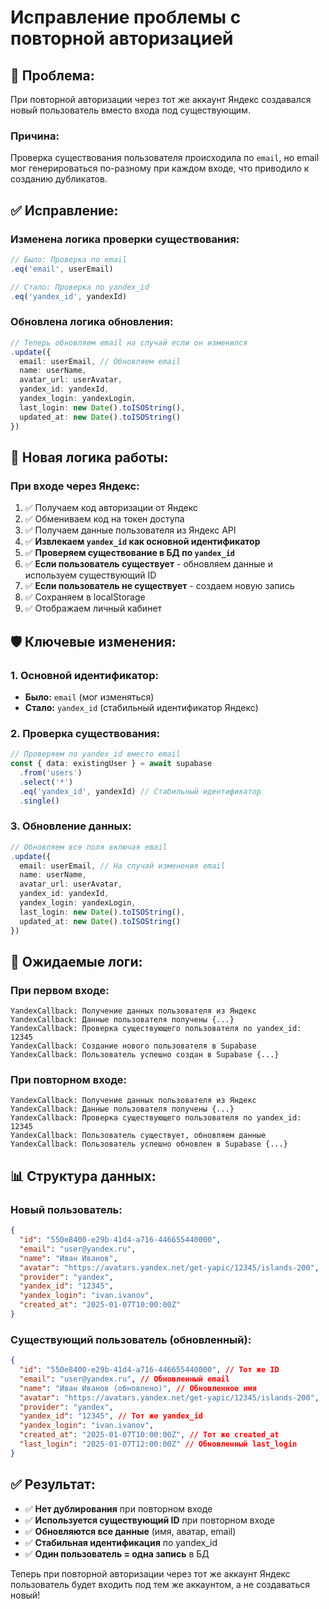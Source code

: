 # Исправление проблемы с повторной авторизацией

## 🐛 Проблема:

При повторной авторизации через тот же аккаунт Яндекс создавался новый пользователь вместо входа под существующим.

### **Причина:**
Проверка существования пользователя происходила по `email`, но email мог генерироваться по-разному при каждом входе, что приводило к созданию дубликатов.

## ✅ Исправление:

### **Изменена логика проверки существования:**
```typescript
// Было: Проверка по email
.eq('email', userEmail)

// Стало: Проверка по yandex_id
.eq('yandex_id', yandexId)
```

### **Обновлена логика обновления:**
```typescript
// Теперь обновляем email на случай если он изменился
.update({
  email: userEmail, // Обновляем email
  name: userName,
  avatar_url: userAvatar,
  yandex_id: yandexId,
  yandex_login: yandexLogin,
  last_login: new Date().toISOString(),
  updated_at: new Date().toISOString()
})
```

## 🔄 Новая логика работы:

### **При входе через Яндекс:**
1. ✅ Получаем код авторизации от Яндекс
2. ✅ Обмениваем код на токен доступа
3. ✅ Получаем данные пользователя из Яндекс API
4. ✅ **Извлекаем `yandex_id` как основной идентификатор**
5. ✅ **Проверяем существование в БД по `yandex_id`**
6. ✅ **Если пользователь существует** - обновляем данные и используем существующий ID
7. ✅ **Если пользователь не существует** - создаем новую запись
8. ✅ Сохраняем в localStorage
9. ✅ Отображаем личный кабинет

## 🛡️ Ключевые изменения:

### **1. Основной идентификатор:**
- **Было:** `email` (мог изменяться)
- **Стало:** `yandex_id` (стабильный идентификатор Яндекс)

### **2. Проверка существования:**
```typescript
// Проверяем по yandex_id вместо email
const { data: existingUser } = await supabase
  .from('users')
  .select('*')
  .eq('yandex_id', yandexId) // Стабильный идентификатор
  .single()
```

### **3. Обновление данных:**
```typescript
// Обновляем все поля включая email
.update({
  email: userEmail, // На случай изменения email
  name: userName,
  avatar_url: userAvatar,
  yandex_id: yandexId,
  yandex_login: yandexLogin,
  last_login: new Date().toISOString(),
  updated_at: new Date().toISOString()
})
```

## 🚀 Ожидаемые логи:

### **При первом входе:**
```
YandexCallback: Получение данных пользователя из Яндекс
YandexCallback: Данные пользователя получены {...}
YandexCallback: Проверка существующего пользователя по yandex_id: 12345
YandexCallback: Создание нового пользователя в Supabase
YandexCallback: Пользователь успешно создан в Supabase {...}
```

### **При повторном входе:**
```
YandexCallback: Получение данных пользователя из Яндекс
YandexCallback: Данные пользователя получены {...}
YandexCallback: Проверка существующего пользователя по yandex_id: 12345
YandexCallback: Пользователь существует, обновляем данные
YandexCallback: Пользователь успешно обновлен в Supabase {...}
```

## 📊 Структура данных:

### **Новый пользователь:**
```json
{
  "id": "550e8400-e29b-41d4-a716-446655440000",
  "email": "user@yandex.ru",
  "name": "Иван Иванов",
  "avatar": "https://avatars.yandex.net/get-yapic/12345/islands-200",
  "provider": "yandex",
  "yandex_id": "12345",
  "yandex_login": "ivan.ivanov",
  "created_at": "2025-01-07T10:00:00Z"
}
```

### **Существующий пользователь (обновленный):**
```json
{
  "id": "550e8400-e29b-41d4-a716-446655440000", // Тот же ID
  "email": "user@yandex.ru", // Обновленный email
  "name": "Иван Иванов (обновлено)", // Обновленное имя
  "avatar": "https://avatars.yandex.net/get-yapic/12345/islands-200",
  "provider": "yandex",
  "yandex_id": "12345", // Тот же yandex_id
  "yandex_login": "ivan.ivanov",
  "created_at": "2025-01-07T10:00:00Z", // Тот же created_at
  "last_login": "2025-01-07T12:00:00Z" // Обновленный last_login
}
```

## ✅ Результат:

- ✅ **Нет дублирования** при повторном входе
- ✅ **Используется существующий ID** при повторном входе
- ✅ **Обновляются все данные** (имя, аватар, email)
- ✅ **Стабильная идентификация** по yandex_id
- ✅ **Один пользователь = одна запись** в БД

Теперь при повторной авторизации через тот же аккаунт Яндекс пользователь будет входить под тем же аккаунтом, а не создаваться новый!
